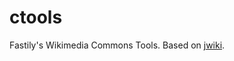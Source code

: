 ctools
======

Fastily's Wikimedia Commons Tools.  Based on <a href="https://github.com/fastily/jwiki">jwiki</a>.